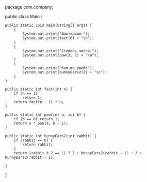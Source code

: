 package com.company;

public class Main {

    public static void main(String[] args) {
        {
            System.out.print("Факториал:");
            System.out.print(fact(6) + "\n");
        }
        {
            System.out.print("Степень числа:");
            System.out.print(pow(3, 2) + "\n");
        }
        {
            System.out.print("Кол-во ушей:");
            System.out.print(bunnyEars2(2) + "\n");
        }
    }

    public static int fact(int n) {
        if (n == 1)
            return 1;
        return fact(n - 1) * n;
    }

    public static int pow(int a, int b) {
        if (b == 0) return 1;
        return a * pow(a, b - 1);
    }

    public static int bunnyEars2(int rabbit) {
        if (rabbit == 0) {
            return rabbit;
        }
        return (rabbit % 2 == 1) ? 2 + bunnyEars2(rabbit - 1) : 3 + bunnyEars2(rabbit - 1);

    }
}
